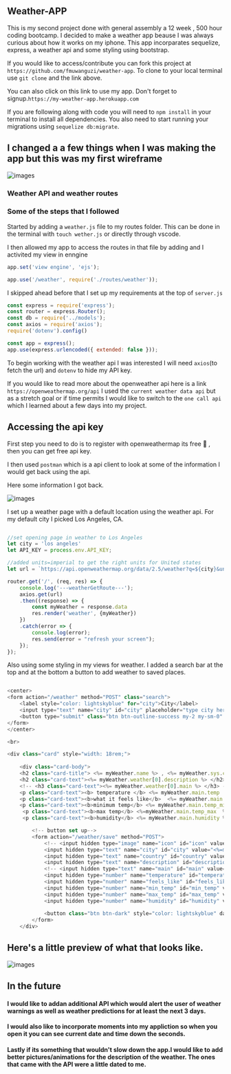 ## Weather-APP

This is my second project done with general assembly a 12 week , 500 hour coding bootcamp. I decided to make a weather app beause I was always curious about how it works on my iphone. This app incorparates sequelize, express, a weather api and some styling using bootstrap.


If you would like to access/contribute you can fork this project at `https://github.com/fmuwanguzi/weather-app`. To clone to your local terminal use `git clone` and the link above.

You can also click on this link to use my app. Don't forget to signup.`https://my-weather-app.herokuapp.com`

If you are following along with code you will need to `npm install` in your terminal to install all dependencies. You also need to start running your migrations using `sequelize db:migrate`.


## I changed a a few things when I was making the app but this was my first wireframe

![images](./images/wire.png)

### Weather API and weather routes

### Some of the steps that I followed

Started by adding a `weather.js` file to my routes folder. This can be done in the terminal with `touch wether.js` or directly through vscode.

I then allowed my app to access the routes in that file by adding and I activited my view in enngine

```js 
app.set('view engine', 'ejs');

app.use('/weather', require('./routes/weather'));
```

I skipped ahead before that I set up my requirements at the top of `server.js`

```js
const express = require('express');
const router = express.Router();
const db = require('../models');
const axios = require('axios');
require('dotenv').config()

const app = express();
app.use(express.urlencoded({ extended: false }));
```

To begin working with the weather api I was interested I will need `axios`(to fetch the url) and `dotenv` to hide my API key.

If you would like to read more about the openweather api here is a link `https://openweathermap.org/api` I used the `current weather data api` but as a stretch goal or if time permits I would like to switch to the `one call api` which I learned about a few days into my project.

## Accessing the api key

First step you need to do is to register with openweathermap its free 🤝 , then you can get free api key. 

I then used `postman` which is a api client to look at some of the information I would get back using the api.

Here some information I got back.

![images](./images/postan.png)

I set up a weather page with a default location using the weather api. For my default city I picked Los Angeles, CA. 

```js

//set opening page in weather to Los Angeles 
let city = 'los angeles'
let API_KEY = process.env.API_KEY;

//added units=imperial to get the right units for United states 
let url = `https://api.openweathermap.org/data/2.5/weather?q=${city}&units=imperial&appid=${API_KEY}`

router.get('/', (req, res) => {
    console.log('---weatherGetRoute---');
    axios.get(url)
    .then((response) => {
        const myWeather = response.data
        res.render('weather', {myWeather})
    })
    .catch(error => {
        console.log(error);
        res.send(error = "refresh your screen");
    });
});

```
Also using some styling in my views for weather.
I added a search bar at the top and at the bottom a button to add weather to saved places.

```js

<center>
<form action="/weather" method="POST" class="search">
    <label style="color: lightskyblue" for="city">City</label>
    <input type="text" name="city" id="city" placeholder="type city here"> 
    <button type="submit" class="btn btn-outline-success my-2 my-sm-0" data-toggle="popover" style="color: lightskyblue" >Search</button>
</form>
</center>

<br>

<div class="card" style="width: 18rem;">
    
    <div class="card-body">
    <h2 class="card-title"> <%= myWeather.name %> , <%= myWeather.sys.country %> </h2>
    <h2 class="card-text"><%= myWeather.weather[0].description %> </h2>
    <!-- <h3 class="card-text"><%= myWeather.weather[0].main %> </h3> -->
    <p class="card-text"><b> temperature </b> <%= myWeather.main.temp  %> </p>
    <p class="card-text"><b>what it feels like</b>  <%= myWeather.main.feels_like  %> </p>
    <p class="card-text"><b>minimum temp</b> <%= myWeather.main.temp_min %> </p>
     <p class="card-text"><b>max temp</b> <%=myWeather.main.temp_max  %> </p>
     <p class="card-text"><b>humidity</b> <%= myWeather.main.humidity %> </p>

        <!-- button set up-->
        <form action="/weather/save" method="POST">
            <!-- <input hidden type="image" name="icon" id="icon" value="http://openweathermap.org/img/wn/<%= myWeather.weather[0].icon %>@2x.png"> -->
            <input hidden type="text" name="city" id="city" value="<%=myWeather.name%>">
            <input hidden type="text" name="country" id="country" value="<%=myWeather.sys.country%>">
            <input hidden type="text" name="description" id="description" value="<%=myWeather.weather[0].description%>">
            <!-- <input hidden type="text" name="main" id="main" value="<%=myWeather.weather[0].main%>"> -->
            <input hidden type="number" name="temperature" id="temperature" value="<%=myWeather.main.temp%>">
            <input hidden type="number" name="feels_like" id="feels_like" value="<%=myWeather.main.feels_like%>">
            <input hidden type="number" name="min_temp" id="min_temp" value="<%=myWeather.main.temp_min%>">
            <input hidden type="number" name="max_temp" id="max_temp" value="<%=myWeather.main.temp_max%>">
            <input hidden type="number" name="humidity" id="humidity" value="<%=myWeather.main.humidity%>">
            
            <button class="btn btn-dark" style="color: lightskyblue" data-toggle="popover">add weather to saved places</button>
        </form>
    </div>

```
## Here's a little preview of what that looks like.


![images](./images/default.png)


## In the future

#### I would like to addan additional API which would alert the user of weather warnings as well as weather predictions for at least the next 3 days.

#### I would also like to incorporate moments into my appliction so when you open it you can see current date and time down the seconds.

#### Lastly if its something that wouldn't slow down the app.I would like to add better pictures/animations for the description of the weather. The ones that came with the API were a little dated to me.